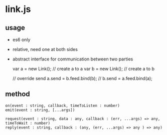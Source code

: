 # link.js

## usage 
  - es6 only
  - relative, need one at both sides
  - abstract interface for communication between two parties    
  
  
    var a = new Link();       // create a to a 
    var b = new Link();       // create a to b
     
    // override send 
    a.send = b.feed.bind(b);    // 
    b.send = a.feed.bind(a);
      

## method

    on(event : string, callback, timeToListen : number)
    emit(event : string, [...args])
    
    request(event : string, data : any, callback : (err, ...args) => any, timeToWait : number)
    reply(event : string, callback : (any, (err, ...args) => any ) => any)